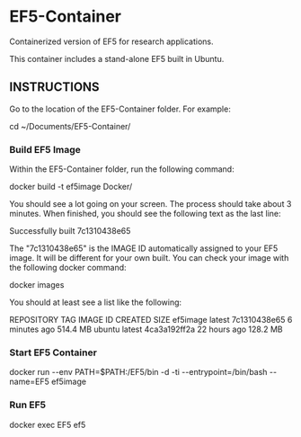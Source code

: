 # EF5-Container
Containerized version of EF5 for research applications.

This container includes a stand-alone EF5 built in Ubuntu.

## INSTRUCTIONS

Go to the location of the EF5-Container folder. For example:

cd ~/Documents/EF5-Container/

### Build EF5 Image

Within the EF5-Container folder, run the following command:

docker build -t ef5image Docker/

You should see a lot going on your screen. The process should take about 3 minutes. When finished, you should see the following text as the last line:

Successfully built 7c1310438e65

The "7c1310438e65" is the IMAGE ID automatically assigned to your EF5 image. It will be different for your own built. You can check your image with the following docker command:

docker images

You should at least see a list like the following:

REPOSITORY          TAG                 IMAGE ID            CREATED             SIZE
ef5image            latest              7c1310438e65        6 minutes ago       514.4 MB
ubuntu              latest              4ca3a192ff2a        22 hours ago        128.2 MB

### Start EF5 Container

docker run --env PATH=$PATH:/EF5/bin -d -ti --entrypoint=/bin/bash --name=EF5 ef5image

### Run EF5

docker exec EF5 ef5
